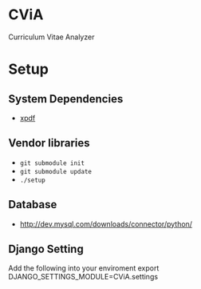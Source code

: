 # CViA
Curriculum Vitae Analyzer

# Setup

## System Dependencies
* [xpdf](www.foolabs.com/xpdf/download.html)

## Vendor libraries
* `git submodule init`
* `git submodule update`
* `./setup`

## Database
* http://dev.mysql.com/downloads/connector/python/

## Django Setting
Add the following into your enviroment 
export DJANGO_SETTINGS_MODULE=CViA.settings
